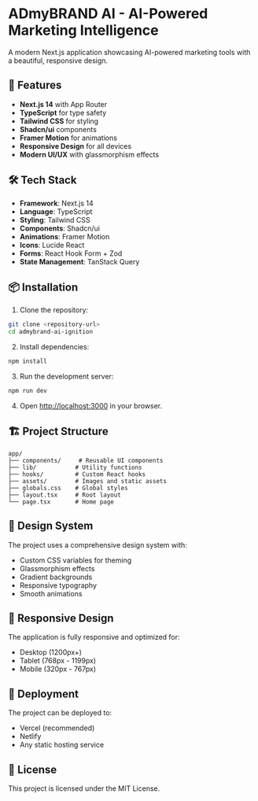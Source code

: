 # ADmyBRAND AI - AI-Powered Marketing Intelligence

A modern Next.js application showcasing AI-powered marketing tools with a beautiful, responsive design.

## 🚀 Features

- **Next.js 14** with App Router
- **TypeScript** for type safety
- **Tailwind CSS** for styling
- **Shadcn/ui** components
- **Framer Motion** for animations
- **Responsive Design** for all devices
- **Modern UI/UX** with glassmorphism effects

## 🛠️ Tech Stack

- **Framework**: Next.js 14
- **Language**: TypeScript
- **Styling**: Tailwind CSS
- **Components**: Shadcn/ui
- **Animations**: Framer Motion
- **Icons**: Lucide React
- **Forms**: React Hook Form + Zod
- **State Management**: TanStack Query

## 📦 Installation

1. Clone the repository:

```bash
git clone <repository-url>
cd admybrand-ai-ignition
```

2. Install dependencies:

```bash
npm install
```

3. Run the development server:

```bash
npm run dev
```

4. Open [http://localhost:3000](http://localhost:3000) in your browser.

## 🏗️ Project Structure

```
app/
├── components/     # Reusable UI components
├── lib/           # Utility functions
├── hooks/         # Custom React hooks
├── assets/        # Images and static assets
├── globals.css    # Global styles
├── layout.tsx     # Root layout
└── page.tsx       # Home page
```

## 🎨 Design System

The project uses a comprehensive design system with:

- Custom CSS variables for theming
- Glassmorphism effects
- Gradient backgrounds
- Responsive typography
- Smooth animations

## 📱 Responsive Design

The application is fully responsive and optimized for:

- Desktop (1200px+)
- Tablet (768px - 1199px)
- Mobile (320px - 767px)

## 🚀 Deployment

The project can be deployed to:

- Vercel (recommended)
- Netlify
- Any static hosting service

## 📄 License

This project is licensed under the MIT License.
